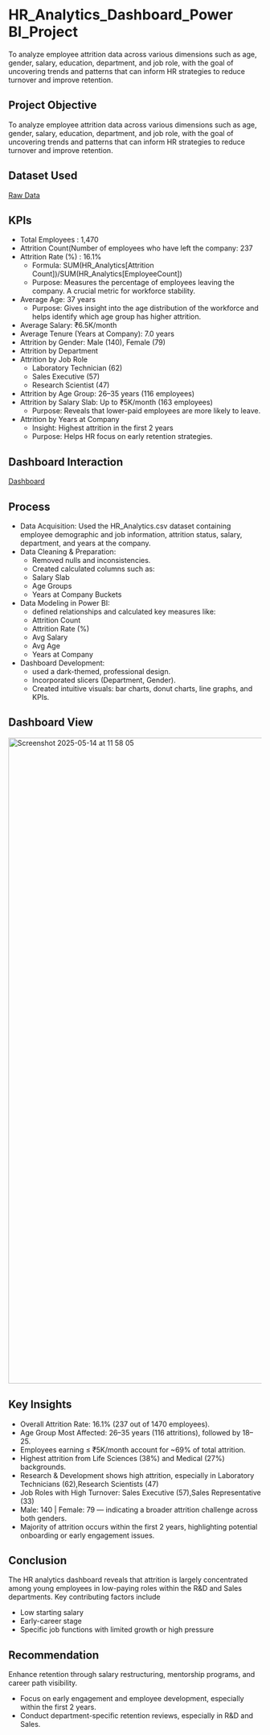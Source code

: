 # HR_Analytics_Dashboard_Power BI_Project
To analyze employee attrition data across various dimensions such as age, gender, salary, education, department, and job role, with the goal of uncovering trends and patterns that can inform HR strategies to reduce turnover and improve retention.

## Project Objective
To analyze employee attrition data across various dimensions such as age, gender, salary, education, department, and job role, with the goal of uncovering trends and patterns that can inform HR strategies to reduce turnover and improve retention.

## Dataset Used
<a href="https://github.com/yug0537/HR-Analytics-Dashboard-Power-BI-Project-/blob/main/HR_Analytics.csv">Raw Data<a/>

## KPIs
- Total Employees : 1,470
- Attrition Count(Number of employees who have left the company: 237
- Attrition Rate (%) : 16.1%
  - Formula: SUM(HR_Analytics[Attrition Count])/SUM(HR_Analytics[EmployeeCount])
  - Purpose: Measures the percentage of employees leaving the company. A crucial metric for workforce stability.
- Average Age: 37 years
  - Purpose: Gives insight into the age distribution of the workforce and helps identify which age group has higher attrition.
- Average Salary: ₹6.5K/month
- Average Tenure (Years at Company): 7.0 years
- Attrition by Gender: Male (140), Female (79)
- Attrition by Department
- Attrition by Job Role
  - Laboratory Technician (62)
  - Sales Executive (57)
  - Research Scientist (47)
- Attrition by Age Group: 26–35 years (116 employees)
- Attrition by Salary Slab: Up to ₹5K/month (163 employees)
  - Purpose: Reveals that lower-paid employees are more likely to leave.
- Attrition by Years at Company
  - Insight: Highest attrition in the first 2 years
  - Purpose: Helps HR focus on early retention strategies.
 
## Dashboard Interaction
<a href="https://github.com/yug0537/HR-Analytics-Dashboard-Power-BI-Project-/blob/main/HR_Analytics_dashboard.pbix">Dashboard<a/>

## Process
- Data Acquisition: Used the HR_Analytics.csv dataset containing employee demographic and job information, attrition status, salary, department, and years at the company.
- Data Cleaning & Preparation:
   - Removed nulls and inconsistencies.
   - Created calculated columns such as:
   - Salary Slab
   - Age Groups
  - Years at Company Buckets
-  Data Modeling in Power BI:
   - defined relationships and calculated key measures like:
   - Attrition Count
   - Attrition Rate (%)
   - Avg Salary
   - Avg Age
   - Years at Company
-  Dashboard Development:
   - used a dark-themed, professional design.
   - Incorporated slicers (Department, Gender).
   - Created intuitive visuals: bar charts, donut charts, line graphs, and KPIs.
 
## Dashboard View
<img width="1283" alt="Screenshot 2025-05-14 at 11 58 05" src="https://github.com/user-attachments/assets/5be9efc1-f1fe-4002-ba1a-98f23eedc56d" />

## Key Insights
- Overall Attrition Rate: 16.1% (237 out of 1470 employees).
- Age Group Most Affected: 26–35 years (116 attritions), followed by 18–25.
- Employees earning ≤ ₹5K/month account for ~69% of total attrition.
- Highest attrition from Life Sciences (38%) and Medical (27%) backgrounds.
- Research & Development shows high attrition, especially in Laboratory Technicians (62),Research Scientists (47)
- Job Roles with High Turnover: Sales Executive (57),Sales Representative (33)
- Male: 140 | Female: 79 — indicating a broader attrition challenge across both genders.
- Majority of attrition occurs within the first 2 years, highlighting potential onboarding or early engagement issues.

## Conclusion
The HR analytics dashboard reveals that attrition is largely concentrated among young employees in low-paying roles within the R&D and Sales departments. Key contributing factors include
  - Low starting salary
  - Early-career stage
  - Specific job functions with limited growth or high pressure

## Recommendation
Enhance retention through salary restructuring, mentorship programs, and career path visibility.
  - Focus on early engagement and employee development, especially within the first 2 years.
  - Conduct department-specific retention reviews, especially in R&D and Sales.




